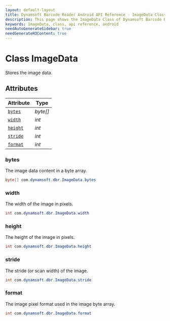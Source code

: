 ```yaml
---
layout: default-layout
title: Dynamsoft Barcode Reader Android API Reference - ImageData Class
description: This page shows the ImageData Class of Dynamsoft Barcode Reader for Android SDK.
keywords: ImageData, class, api reference, android
needAutoGenerateSidebar: true
needGenerateH3Content: true
---
```



# Class ImageData

Stores the image data.  

## Attributes

| Attribute | Type |
|---------- | ---- |
| [`bytes`](#bytes) | *byte\[\]* |
| [`width`](#width) | *int* |
| [`height`](#height) | *int* |
| [`stride`](#stride) | *int* |
| [`format`](#format) | *int* |

### bytes

The image data content in a byte array.

```java
byte[] com.dynamsoft.dbr.ImageData.bytes
```

### width

The width of the image in pixels.  

```java
int com.dynamsoft.dbr.ImageData.width
```

### height

The height of the image in pixels.

```java
int com.dynamsoft.dbr.ImageData.height
```

### stride

The stride (or scan width) of the image.

```java
int com.dynamsoft.dbr.ImageData.stride
```

### format

The image pixel format used in the image byte array.

```java
int com.dynamsoft.dbr.ImageData.format
```
